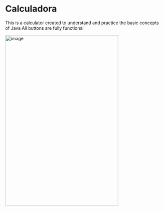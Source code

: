# Calculadora

This is a calculator created to understand and practice the basic concepts of Java
All buttons are fully functional

<img width="360" height="542" alt="image" src="https://github.com/user-attachments/assets/7f1d61c1-16e8-4d26-9b24-f8641ff6bb84" />
